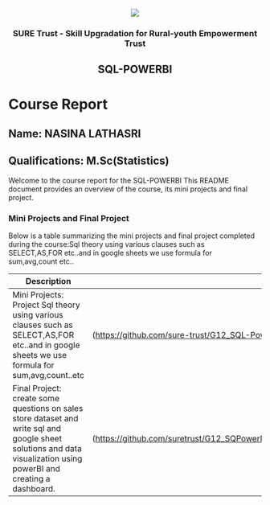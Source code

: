 <!-- PROJECT LOGO -->
<br />

<div align="center">
   <img src='https://user-images.githubusercontent.com/73131499/166115643-d3187f47-d38f-41b2-ae42-5ecbbc60de14.png' />


<h3 align="center">SURE Trust - Skill Upgradation for Rural-youth Empowerment Trust</h3>
  <h2>SQL-POWERBI</h2>
</div>

# Course Report

## Name: NASINA LATHASRI

## Qualifications: M.Sc(Statistics)

Welcome to the course report for the SQL-POWERBI This README document provides an overview of the course, its mini projects and final project.

### Mini Projects and Final Project

Below is a table summarizing the mini projects and final project completed during the course:Sql theory using various clauses such as  
SELECT,AS,FOR etc..and in google sheets we use formula for sum,avg,count etc..

| Description                               | Link                                    |
|-------------------------------------------|-----------------------------------------|
| Mini Projects: Project Sql theory using various clauses such as  SELECT,AS,FOR etc..and in google sheets we use formula for sum,avg,count..etc |(https://github.com/sure-trust/G12_SQL-PowerBI/tree/main/Mini%20Projects/Latha%20Sri) |
| Final Project: create some questions on sales store dataset  and write sql and google sheet solutions and data visualization using powerBI and creating a dashboard. |  (https://github.com/suretrust/G12_SQPowerBI/tree/main/Final%20Capstone%20Project/Latha%20Sri) |                        |
